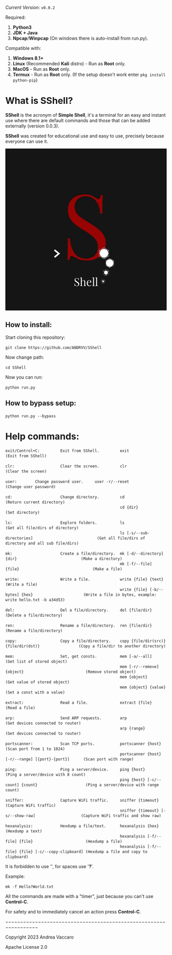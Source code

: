 *Current Version*: `v0.0.2`

Required: 

1. **Python3** 
2. **JDK + Java**
3. **Npcap**/**Winpcap** (On windows there is auto-install from run.py).

Compatible with:

1. **Windows 8.1+**
2. **Linux** (Recommended **Kali** distro)  -  Run as **Root** only.
3. **MacOS**                                -  Run as **Root** only.
4. **Termux**                               -  Run as **Root** only. (If the setup doesn't work enter `pkg install python-pip`)

# What is SShell?
**SShell** is the acronym of **Simple Shell**, it's a terminal for an easy and instant use where there are default commands and those that can be added externally (version 0.0.3).

**SShell** was created for educational use and easy to use, precisely because everyone can use it.

![SShell](https://raw.githubusercontent.com/ANDRVV/SShell/main/MDimages/maxSShell.jpg)

## How to install:

Start cloning this repository:

`git clone https://github.com/ANDRVV/SShell`

Now change path:

`cd SShell`

Now you can run:

`python run.py`

## How to bypass setup:

`python run.py --bypass`

# Help commands:

    exit/Control+C:         Exit from SShell.         exit                                                 (Exit from SShell)
    
    clr:                    Clear the screen.         clr                                                  (Clear the screen)
    
    user:        Change password user.     user -r/--reset                                      (Change user password)
    
    cd:                     Change directory.         cd                                                   (Return current directory)
                                                      cd {dir}                                             (Set directory)
                                                      
    ls:                     Explore folders.          ls                                                   (Get all file/dirs of directory)
                                                      ls [-s/--sub-directories]                            (Get all file/dirs of directory and all sub file/dirs)
                                                      
    mk:                     Create a file/directory.  mk [-d/--directory] {dir}                            (Make a directory)
                                                      mk [-f/--file] {file}                                (Make a file)
                                                      
    write:                  Write a file.             write {file} {text}                                  (Write a file)
                                                      write {file} [-b/--bytes] {hex}                      (Write a file in bytes, example: write hello.txt -b a34d53)
                                                      
    del:                    Del a file/directory.     del {file/dir}                                       (Delete a file/directory)
    
    ren:                    Rename a file/directory.  ren {file/dir}                                       (Rename a file/directory)  
    
    copy:                   Copy a file/directory.    copy {file/dir(src)} {file/dir(dst)}                 (Copy a file/dir to another directory)
    
    mem:                    Set, get consts.          mem [-a/--all]                                       (Get list of stored object)
                                                      mem [-r/--remove] {object}                           (Remove stored object)
                                                      mem {object}                                         (Get value of stored object)
                                                      mem {object} {value}                                 (Set a const with a value)
    
    extract:                Read a file.              extract {file}                                       (Read a file)
    
    arp:                    Send ARP requests.        arp                                                  (Get devices connected to router)
                                                      arp {range}                                          (Get devices connected to router)
    
    portscanner:            Scan TCP ports.           portscanner {host}                                   (Scan port from 1 to 1024) 
                                                      portscanner {host} [-r/--range] [{port}-{port}]      (Scan port with range)
    
    ping:                   Ping a server/device.     ping {host}                                          (Ping a server/device with 8 count)
                                                      ping {host} [-c/--count] {count}                     (Ping a server/device with range count)
    
    sniffer:                Capture WiFi traffic.     sniffer {timeout}                                    (Capture WiFi traffic)
                                                      sniffer {timeout} [-s/--show-raw]                    (Capture WiFi traffic and show raw)
    
    hexanalysis:            Hexdump a file/text.      hexanalysis {hex}                                    (Hexdump a text)
                                                      hexanalysis [-f/--file] {file}                       (Hexdump a file)
                                                      hexanalysis [-f/--file] {file} [-c/--copy-clipboard] (Hexdump a file and copy to clipboard)

It is forbidden to use '', for spaces use '**?**'.

Example:

`mk -f Hello?World.txt`

All the commands are made with a "timer", just because you can't use **Control-C**.

For safety and to immediately cancel an action press **Control-C**.

−−−−−−−−−−−−−−−−−−−−−−−−−−−−−−−−−−−−−−−−−−−−−−−−−−−−−−−−−−−−−−−−−

Copyright 2023 Andrea Vaccaro

Apache License 2.0
